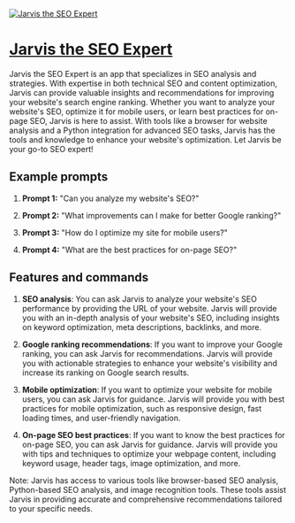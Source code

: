 [![Jarvis the SEO Expert](https://files.oaiusercontent.com/file-ngjMnO5gxorFHxFnHEMKxXBI?se=2123-10-17T09%3A15%3A33Z&sp=r&sv=2021-08-06&sr=b&rscc=max-age%3D31536000%2C%20immutable&rscd=attachment%3B%20filename%3D32b1d5ba-e4f9-496c-aedc-9390c13e4838.png&sig=kn8/d5WPv2CCVC1Qfr3juZs1oM8V4yiyzOfiioe5skI%3D)](https://chat.openai.com/g/g-5SH5dlX9U-jarvis-the-seo-expert)

# [Jarvis the SEO Expert](https://chat.openai.com/g/g-5SH5dlX9U-jarvis-the-seo-expert)

Jarvis the SEO Expert is an app that specializes in SEO analysis and strategies. With expertise in both technical SEO and content optimization, Jarvis can provide valuable insights and recommendations for improving your website's search engine ranking. Whether you want to analyze your website's SEO, optimize it for mobile users, or learn best practices for on-page SEO, Jarvis is here to assist. With tools like a browser for website analysis and a Python integration for advanced SEO tasks, Jarvis has the tools and knowledge to enhance your website's optimization. Let Jarvis be your go-to SEO expert!

## Example prompts

1. **Prompt 1:** "Can you analyze my website's SEO?"

2. **Prompt 2:** "What improvements can I make for better Google ranking?"

3. **Prompt 3:** "How do I optimize my site for mobile users?"

4. **Prompt 4:** "What are the best practices for on-page SEO?"

## Features and commands

1. **SEO analysis**: You can ask Jarvis to analyze your website's SEO performance by providing the URL of your website. Jarvis will provide you with an in-depth analysis of your website's SEO, including insights on keyword optimization, meta descriptions, backlinks, and more.

2. **Google ranking recommendations**: If you want to improve your Google ranking, you can ask Jarvis for recommendations. Jarvis will provide you with actionable strategies to enhance your website's visibility and increase its ranking on Google search results.

3. **Mobile optimization**: If you want to optimize your website for mobile users, you can ask Jarvis for guidance. Jarvis will provide you with best practices for mobile optimization, such as responsive design, fast loading times, and user-friendly navigation.

4. **On-page SEO best practices**: If you want to know the best practices for on-page SEO, you can ask Jarvis for guidance. Jarvis will provide you with tips and techniques to optimize your webpage content, including keyword usage, header tags, image optimization, and more.

Note: Jarvis has access to various tools like browser-based SEO analysis, Python-based SEO analysis, and image recognition tools. These tools assist Jarvis in providing accurate and comprehensive recommendations tailored to your specific needs.